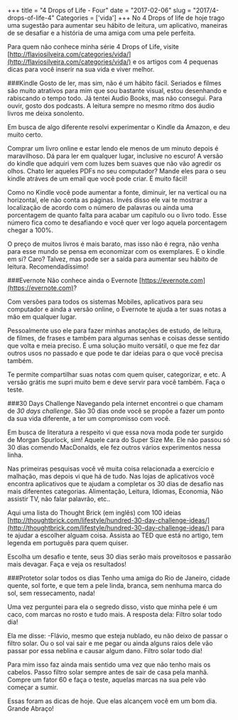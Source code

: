 +++
title = "4 Drops of Life - Four"
date = "2017-02-06"
slug = "2017/4-drops-of-life-4"
Categories = ['vida']
+++
No 4 Drops of life de hoje trago uma sugestão para aumentar seu hábito de leitura, um aplicativo, maneiras de se desafiar e a história de uma amiga com uma pele perfeita.

Para quem não conhece minha série 4 Drops of Life, visite [http://flaviosilveira.com/categories/vida/](http://flaviosilveira.com/categories/vida/) e os artigos com 4 pequenas dicas para você inserir na sua vida e viver melhor.

###Kindle
Gosto de ler, mas sim, não é um hábito fácil. Seriados e filmes são muito atrativos para mim que sou bastante visual, estou desenhando e rabiscando o tempo todo. Já tentei Audio Books, mas não consegui. Para ouvir, gosto dos podcasts. A leitura sempre no mesmo ritmo dos áudio livros me deixa sonolento.

Em busca de algo diferente resolvi experimentar o Kindle da Amazon, e deu muito certo.
<!--more-->
Comprar um livro online e estar lendo ele menos de um minuto depois é maravilhoso. Dá para ler em qualquer lugar, inclusive no escuro! A versão do kindle que adquiri vem com luzes bem suaves que não vão agredir os olhos. Chato ler aqueles PDFs no seu computador? Mande eles para o seu kindle atráves de um email que você pode criar. É muito fácil!

Como no Kindle você pode aumentar a fonte, diminuir, ler na vertical ou na horizontal, ele não conta as páginas. Invés disso ele vai te mostrar a localização de acordo com o número de palavras ou ainda uma porcentagem de quanto falta para acabar um capítulo ou o livro todo. Esse número fica como te desafiando e você quer ver logo aquela porcentagem chegar a 100%.

O preço de muitos livros é mais barato, mas isso não é regra, não venha para esse mundo se pensa em economizar com os exemplares. E o kindle em si? Caro? Talvez, mas pode ser a saída para aumentar seu hábito de leitura. Recomendadíssimo!

###Evernote
Não conhece ainda o Evernote [https://evernote.com](https://evernote.com)?

Com versões para todos os sistemas Mobiles, aplicativos para seu computador e ainda a versão online, o Evernote te ajuda a ter suas notas a mão em qualquer lugar.

Pessoalmente uso ele para fazer minhas anotações de estudo, de leitura, de filmes, de frases e também para algumas senhas e coisas desse sentido que volta e meia preciso. É uma solução muito versátil, o que me fez dar outros usos no passado e que pode te dar ideias para  o que você precisa também. 

Te permite compartilhar suas notas com quem quiser, categorizar, e etc. A versão grátis me supri muito bem e deve servir para você também. Faça o teste.

###30 Days Challenge
Navegando pela internet encontrei o que chamam de *30 days challenge*. São 30 dias onde você se propõe a fazer um ponto da sua vida diferente, a ter um compromisso com você. 

Em busca de literatura a respeito vi que essa nova moda pode ter surgido de Morgan Spurlock, sim! Aquele cara do Super Size Me. Ele não passou só 30 dias comendo MacDonalds, ele fez outros vários experimentos nessa linha.

Nas primeiras pesquisas você vê muita coisa relacionada a exercício e malhação, mas depois vi que há de tudo. Nas lojas de aplicativos você encontra aplicativos que te ajudam a completar os 30 dias de desafio nas mais diferentes categorias. Alimentação, Leitura, Idiomas, Economia, Não assistir TV, não falar palavrão, etc..

Aqui uma lista do Thought Brick (em inglês) com 100 ideias [http://thoughtbrick.com/lifestyle/hundred-30-day-challenge-ideas/](http://thoughtbrick.com/lifestyle/hundred-30-day-challenge-ideas/) para te ajudar a escolher alguam coisa. Assista ao TED que está no artigo, tem legenda em português para quem quiser.

Escolha um desafio e tente, seus 30 dias serão mais proveitosos e passarão mais devagar. Faça e veja os resultados!

###Protetor solar todos os dias
Tenho uma amiga do Rio de Janeiro, cidade quente, sol forte, e que tem a pele linda, branca, sem nenhuma marca do sol, sem ressecamento, nada!

Uma vez perguntei para ela o segredo disso, visto que minha pele é um caco, com marcas no rosto e tudo mais. A resposta dela: Filtro solar todo dia!

Ela me disse: -Flávio, mesmo que esteja nublado, eu não deixo de passar o filtro solar. Ou o sol vai sair e me pegar ou ainda alguns raios dele vão passar por essa neblina e causar algum dano. Filtro solar todo dia!

Para mim isso faz ainda mais sentido uma vez que não tenho mais os cabelos. Passo filtro solar sempre antes de sair de casa pela manhã. Compre um fator 60 e faça o teste, aquelas marcas na sua pele vão começar a sumir.

Essas foram as dicas de hoje. Que elas alcançem você em um bom dia. Grande Abraço!
